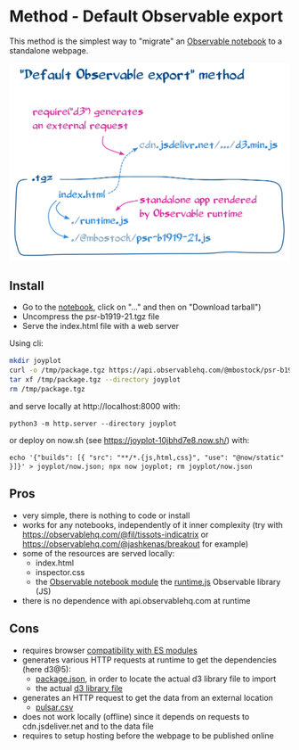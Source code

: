 # Method - Default Observable export

This method is the simplest way to "migrate" an
[Observable notebook](https://observablehq.com/@mbostock/psr-b1919-21) to a
standalone webpage.

![Diagram for the "Default Observable export" method](../assets/default_observable_export_method.png)

## Install

- Go to the [notebook](https://observablehq.com/@mbostock/psr-b1919-21), click
  on "…" and then on "Download tarball")
- Uncompress the psr-b1919-21.tgz file
- Serve the index.html file with a web server

Using cli:

```bash
mkdir joyplot
curl -o /tmp/package.tgz https://api.observablehq.com/@mbostock/psr-b1919-21.tgz?v=3
tar xf /tmp/package.tgz --directory joyplot
rm /tmp/package.tgz
```

and serve locally at http://localhost:8000 with:

```
python3 -m http.server --directory joyplot
```

or deploy on now.sh (see https://joyplot-10jbhd7e8.now.sh/) with:

```
echo '{"builds": [{ "src": "**/*.{js,html,css}", "use": "@now/static" }]}' > joyplot/now.json; npx now joyplot; rm joyplot/now.json
```

## Pros

- very simple, there is nothing to code or install
- works for any notebooks, independently of it inner complexity (try with
  https://observablehq.com/@fil/tissots-indicatrix or
  https://observablehq.com/@jashkenas/breakout for example)
- some of the resources are served locally:
  - index.html
  - inspector.css
  - the
    [Observable notebook module](https://api.observablehq.com/@mbostock/psr-b1919-21.js?v=3)
    the
    [runtime.js](https://cdn.jsdelivr.net/npm/@observablehq/runtime@4/dist/runtime.js)
    Observable library (JS)
- there is no dependence with api.observablehq.com at runtime

## Cons

- requires browser
  [compatibility with ES modules](https://developer.mozilla.org/en-US/docs/Web/JavaScript/Reference/Statements/import#Browser_compatibility)
- generates various HTTP requests at runtime to get the dependencies (here
  d3@5):
  - [package.json](https://cdn.jsdelivr.net/npm/d3@5/package.json), in order to
    locate the actual d3 library file to import
  - the actual
    [d3 library file](https://cdn.jsdelivr.net/npm/d3@5.11.0/dist/d3.min.js)
- generates an HTTP request to get the data from an external location
  - [pulsar.csv](https://gist.githubusercontent.com/borgar/31c1e476b8e92a11d7e9/raw/0fae97dab6830ecee185a63c1cee0008f6778ff6/pulsar.csv)
- does not work locally (offline) since it depends on requests to
  cdn.jsdeliver.net and to the data file
- requires to setup hosting before the webpage to be published online
